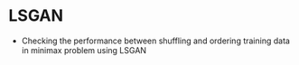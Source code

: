 # LSGAN
- Checking the performance between shuffling and ordering training data in minimax problem using LSGAN
